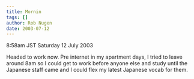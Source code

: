 ```yaml
---
title: Mornin
tags: []
author: Rob Nugen
date: 2003-07-12
---
```


<p class=date>8:58am JST Saturday 12 July 2003</p>

<p>Headed to work now.  Pre internet in my apartment days, I tried to
leave around 8am so I could get to work before anyone else and study
until the Japanese staff came and I could flex my latest Japanese
vocab for them.</p>
